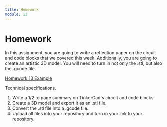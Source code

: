 ```yaml
---
title: Homework
module: 13
---
```


# Homework

In this assignment, you are going to write a reflection paper on the circuit and code blocks that we covered this week.  Additionally, you are going to create an artistic 3D model.  You will need to turn in not only the .stl, but also the .gcode file.

<a href="https://github.com/Montana-Media-Arts/220_CreativeCoding2-Spring2022-Samples/tree/main/Homework%2013" target="_blank">Homework 13 Example</a>

Technical specifications.

1. Write a 1/2 to page summary on TinkerCad's circuit and code blocks.
2. Create a 3D model and export it as an .stl file.
3. Convert the .stl file into a .gcode file.
4. Upload all files into your repository and turn in your link to your repository.